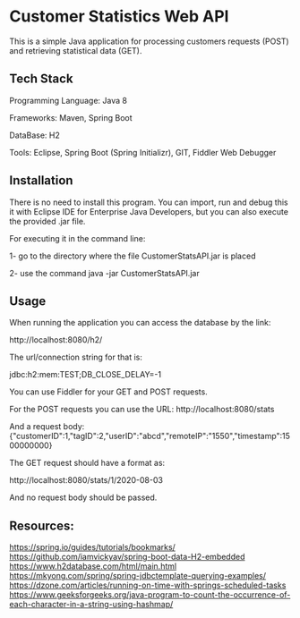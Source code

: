 # Customer Statistics Web API

This is a simple Java application for processing customers requests (POST) and retrieving statistical data (GET).

## Tech Stack

Programming Language: Java 8

Frameworks: Maven, Spring Boot
 
DataBase: H2

Tools: Eclipse, Spring Boot (Spring Initializr), GIT, Fiddler Web Debugger

## Installation

There is no need to install this program. You can import, run and debug this it with Eclipse IDE for Enterprise Java Developers, but you can also execute the provided .jar file.

For executing it in the command line:

1- go to the directory where the file CustomerStatsAPI.jar is placed

2- use the command java -jar CustomerStatsAPI.jar

## Usage


When running the application you can access the database by the link:

http://localhost:8080/h2/

The url/connection string for that is: 

jdbc:h2:mem:TEST;DB_CLOSE_DELAY=-1


You can use Fiddler for your GET and POST requests.

For the POST requests you can use the URL:
http://localhost:8080/stats

And a request body:
{"customerID":1,"tagID":2,"userID":"abcd","remoteIP":"1550","timestamp":1500000000}

The GET request should have a format as:

http://localhost:8080/stats/1/2020-08-03

And no request body should be passed.

## Resources:  

https://spring.io/guides/tutorials/bookmarks/
https://github.com/iamvickyav/spring-boot-data-H2-embedded
https://www.h2database.com/html/main.html
https://mkyong.com/spring/spring-jdbctemplate-querying-examples/
https://dzone.com/articles/running-on-time-with-springs-scheduled-tasks
https://www.geeksforgeeks.org/java-program-to-count-the-occurrence-of-each-character-in-a-string-using-hashmap/
